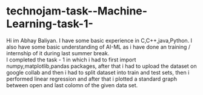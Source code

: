 # technojam-task--Machine-Learning-task-1-
Hi im Abhay Baliyan. I have some basic experience in C,C++,java,Python. I also have some basic understanding of AI-ML as i have done an training / internship of it during last summer break. <br>
I completed the task - 1 in which i had to first import numpy,matplotlib,pandas packages, after that i had to upload the dataset on google collab and then i had to split dataset into train and test sets, then i performed linear regression and after that i plotted a standard graph between open and last colomn of the given data set.
